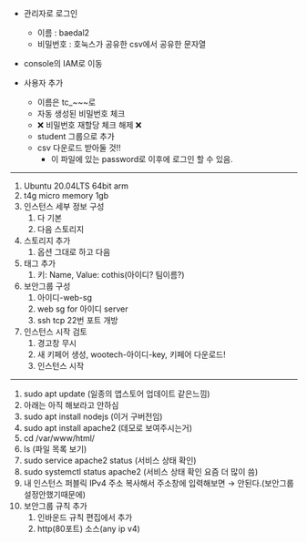 - 관리자로 로그인 
  - 이름 : baedal2 
  - 비밀번호 : 호눅스가 공유한 csv에서 공유한 문자열

- console의 IAM로 이동

- 사용자 추가
  - 이름은 tc_~~~로
  - 자동 생성된 비밀번호 체크
  - ❌ 비밀번호 재할당 체크 해제 ❌
  - student 그룹으로 추가
  - csv 다운로드 받아둘 것!!
    - 이 파일에 있는 password로 이후에 로그인 할 수 있음.

---

1. Ubuntu 20.04LTS 64bit arm
2. t4g micro memory 1gb
3. 인스턴스 세부 정보 구성
    1. 다 기본
    2. 다음 스토리지
4. 스토리지 추가
    1. 옵션 그대로 하고 다음
5. 태그 추가
    1. 키: Name, Value: cothis(아이디? 팀이름?)
6. 보안그룹 구성
    1. 아이디-web-sg
    2. web sg for 아이디 server
    3. ssh tcp 22번 포트 개방
7. 인스턴스 시작 검토
    1. 경고창 무시
    2. 새 키페어 생성, wootech-아이디-key, 키페어 다운로드!
    3. 인스턴스 시작

---

1. sudo apt update (일종의 앱스토어 업데이트 같은느낌)
2. 아래는 아직 해보라고 안하심
3. sudo apt install nodejs (이거 구버전임)
4. sudo apt install apache2 (데모로 보여주시는거)
5. cd /var/www/html/
6. ls (파일 목록 보기)
7. sudo service apache2 status (서비스 상태 확인)
8. sudo systemctl status apache2 (서비스 상태 확인 요즘 더 많이 씀)
9. 내 인스턴스 퍼블릭 IPv4 주소 복사해서 주소창에 입력해보면 → 안된다.(보안그룹 설정안했기때문에)
10. 보안그룹 규칙 추가
    1. 인바운드 규칙 편집에서 추가
    2. http(80포트) 소스(any ip v4)